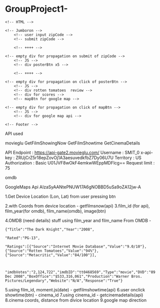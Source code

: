 # GroupProject1-

    <!-- HTML -->

    <!-- Jumboron -->
        <!-- user input zipCode -->
        <!-- submit zipCode -->

        <!-- ++++ -->

    <!-- empty div for propagation on submit of zipCode -->
        <!-- JS -->
        <!-- div posterBtn x5 -->

        <!-- ++++ -->

    <!-- empty div for propagation on click of posterBtn -->
        <!-- JS -->
        <!-- div rotten tomatoes  review -->
        <!-- div for scores -->
        <!-- mapBtn for google map -->

    <!-- empty div for propagation on click of mapBtn -->
        <!-- JS -->
        <!-- div for google map api -->

    <!-- Footer -->

API used

movieglu
    GetFilmShowingNow
    GetFilmShowtime
    GetCinemaDetails

API Endpoint : https://api-gate2.movieglu.com/
Username : SMIT_0
x-api-key : ZRUjCrZ5r18epZovOj1A3aesuvedkfbZ7Dy06U7U
Territory : US
Authorization : Basic U01JVF8wOkF4emkwWEppMDFlcg==
Request limit : 75

omdb

GoogleMaps Api
AIzaSyAANtePNUW17A6gNOBBD5uSa9oZA12jw-A


1.Get Device Location (Lon, Lat) from user pressing btn

2.with Coords from device location - getfilmsnow(api)
3.film_id (for api), film_year(for omdb), film_name(omdb), image(btn)

4.OMDB (need details) stuff using film_year and film_name
    From OMDB - 

    {"Title":"The Dark Knight","Year":"2008",
    
    "Rated":"PG-13",

    "Ratings":[{"Source":"Internet Movie Database","Value":"9.0/10"},{"Source":"Rotten Tomatoes","Value":"94%"},{"Source":"Metacritic","Value":"84/100"}],
    
    
    
    "imdbVotes":"2,124,722","imdbID":"tt0468569","Type":"movie","DVD":"09 Dec 2008","BoxOffice":"$533,316,061","Production":"Warner Bros. Pictures/Legendary","Website":"N/A","Response":"True"}

5.using film_id, moment.js(date) - getfilmshowtime(api)
6.user onclick showtime(btn) - cinema_id
7.using cinema_id - getcinemadetails(api)
8.cinema coords, distance from divice location
9.google map direction
